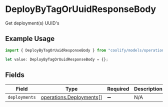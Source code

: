# DeployByTagOrUuidResponseBody

Get deployment(s) UUID's

## Example Usage

```typescript
import { DeployByTagOrUuidResponseBody } from "coolify/models/operations";

let value: DeployByTagOrUuidResponseBody = {};
```

## Fields

| Field                                                              | Type                                                               | Required                                                           | Description                                                        |
| ------------------------------------------------------------------ | ------------------------------------------------------------------ | ------------------------------------------------------------------ | ------------------------------------------------------------------ |
| `deployments`                                                      | [operations.Deployments](../../models/operations/deployments.md)[] | :heavy_minus_sign:                                                 | N/A                                                                |